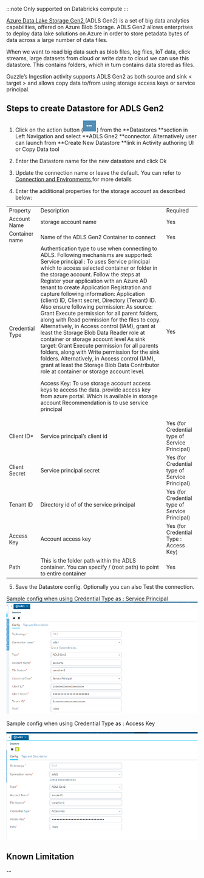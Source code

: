 :::note
Only supported on Databricks compute
:::

[Azure Data Lake Storage Gen2 ](https://docs.microsoft.com/en-us/azure/storage/blobs/data-lake-storage-introduction) (ADLS Gen2) is a set of big data analytics capabilities, offered on Azure Blob Storage. ADLS Gen2 allows enterprises to deploy data lake solutions on Azure in order to store petadata bytes of data across a large number of data files.

When we want to read big data such as blob files, log files, IoT data, click streams, large datasets from cloud or write data to cloud we can use this datastore.
This contains folders, which in turn contains data stored as files.

Guzzle’s Ingestion activity supports ADLS Gen2 as both source and sink < target > and allows copy data to/from using storage access keys or service principal. 

## Steps to create Datastore  for ADLS Gen2

1. Click on the action button (![image alt text](/img/docs/how-to-guides/datastores/action_button.png)) from the **Datastores **section in Left Navigation and select **ADLS Gne2 **connector. Alternatively user can launch from **Create New Datastore **link in Activity authoring UI or Copy Data tool

2. Enter the Datastore name for the new datastore and click Ok

3. Update the connection name or leave the default. You can refer to [Connection and Environments ](http://http) for more details

4. Enter the additional properties for the storage account as described below:

<table>
  <tr>
    <td>Property </td>
    <td>Description</td>
    <td>Required</td>
  </tr>
  <tr>
    <td>Account Name</td>
    <td>storage account name</td>
    <td>Yes</td>
  </tr>
  <tr>
    <td>Container name</td>
    <td>Name of the ADLS Gen2 Container to connect</td>
    <td>Yes</td>
  </tr>
  <tr>
    <td>Credential Type</td>
    <td>Authentication type to use when connecting to ADLS. 
Following mechanisms are supported:
Service principal : To uses Service principal which to access selected container or folder in the storage account. Follow the steps at Register your application with an Azure AD tenant to create Application Registration and capture following information:
Application (client) ID, 
Client secret,
Directory (Tenant) ID.
Also ensure following permission:
As source: Grant Execute permission for all  parent folders, along with Read permission for the files to copy. Alternatively, in Access control (IAM), grant at least the Storage Blob Data Reader role at container or storage account level
As sink target: Grant Execute permission for all parents folders, along with Write permission for the sink folders. Alternatively, in Access control (IAM), grant at least the Storage Blob Data Contributor role at container or storage account level.
      
Access Key:  To use storage account access keys to access  the data. provide access key from azure portal. Which is available in storage account
Recommendation is to use service principal</td>
    <td>Yes</td>
  </tr>
  <tr>
    <td>Client ID*</td>
    <td>Service principal’s client id</td>
    <td>Yes (for Credential type of Service Principal)</td>
  </tr>
  <tr>
    <td>Client Secret</td>
    <td>Service principal secret</td>
    <td>Yes (for Credential type of Service Principal)</td>
  </tr>
  <tr>
    <td>Tenant ID</td>
    <td>Directory id of of the service principal </td>
    <td>Yes (for Credential type of Service Principal)</td>
  </tr>
  <tr>
    <td>Access Key</td>
    <td>Account access key</td>
    <td>Yes (for Credential Type : Access Key)</td>
  </tr>
  <tr>
    <td>Path</td>
    <td>This is the folder path within the ADLS container. You can specify  / (root path) to point to entire container</td>
    <td>Yes</td>
  </tr>
</table>


5. Save the Datastore config. Optionally you can also Test the connection. 

Sample config when using Credential Type as : Service Principal ![image alt text](/img/docs/how-to-guides/datastores/Azure_Data_Lake_Storage_1.png)

Sample config when using Credential Type as : Access Key

![image alt text](/img/docs/how-to-guides/datastores/Azure_Data_Lake_Storage_2.png)

## Known Limitation

--

